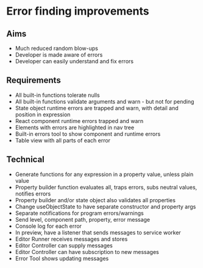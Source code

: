 Error finding improvements
==========================

Aims
----

- Much reduced random blow-ups
- Developer is made aware of errors
- Developer can easily understand and fix errors

Requirements
------------

- All built-in functions tolerate nulls
- All built-in functions validate arguments and warn - but not for pending
- State object runtime errors are trapped and warn, with detail and position in expression
- React component runtime errors trapped and warn
- Elements with errors are highlighted in nav tree
- Built-in errors tool to show component and runtime errors
- Table view with all parts of each error



Technical
---------

- Generate functions for any expression in a property value, unless plain value
- Property builder function evaluates all, traps errors, subs neutral values, notifies errors
- Property builder and/or state object also validates all properties
- Change useObjectState to have separate constructor and property args
- Separate notifications for program errors/warnings
- Send level, component path, property, error message
- Console log for each error
- In preview, have a listener that sends messages to service worker
- Editor Runner receives messages and stores
- Editor Controller can supply messages
- Editor Controller can have subscription to new messages
- Error Tool shows updating messages


